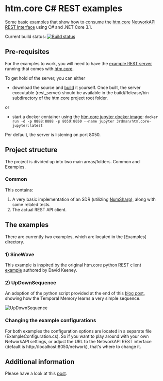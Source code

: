 # htm.core C# REST examples

Some basic examples that show how to consume the [htm.core](https://github.com/htm-community/htm.core) [NetworkAPI REST Interface](https://github.com/htm-community/htm.core/blob/master/docs/NetworkAPI_REST.md) using C# and .NET Core 3.1.

Current build status:
[![Build status](https://ci.appveyor.com/api/projects/status/9k6qljglq6b4295r/branch/master?svg=true)](https://ci.appveyor.com/project/indy/htm-core-csharp-rest-examples/branch/master)




## Pre-requisites

For the examples to work, you will need to have the [example REST server](https://github.com/htm-community/htm.core/tree/master/src/examples/rest) running that comes with [htm.core](https://github.com/htm-community/htm).

To get hold of the server, you can either

- download the source and [build](https://github.com/htm-community/htm.core/blob/master/README.md#building-from-source) it yourself. Once built, the server executable (rest_server) should be available in the build/Release/bin subdirectory of the htm.core project root folder.

or


- start a docker container using the [htm.core jupyter docker image](https://hub.docker.com/r/3rdman/htm.core-jupyter):
```docker run -d -p 8888:8888 -p 8050:8050 --name jupyter 3rdman/htm.core-jupyter:latest```

Per default, the server is listening on port 8050.

## Project structure

The project is divided up into two main areas/folders. Common and Examples.

### Common

This contains:

1) A very basic implementation of an SDR (utilizing [NumSharp](https://github.com/SciSharp/NumSharp)), along with some related tests.
2) The actual REST API client.
 
## The examples

There are currently two examples, which are located in the [Examples] directory.

### 1) SineWave

This example is inspired by the original htm.core [python REST client example](https://github.com/htm-community/htm.core/blob/master/py/htm/examples/rest/client.py) authored by David Keeney.

### 2) UpDownSequence

An adoption of the python script provided at the end of this [blog post](https://3rdman.de/2020/04/hierarchical-temporal-memory-part-2/), showing how the Temporal Memory learns a very simple sequence.

![UpDownSequence](Resources/UpDownSequence.gif)

### Changing the example configurations

For both examples the configuration options are located in a separate file (ExampleConfiguration.cs). 
So if you want to play around with your own NetworkAPI settings, or adjust the URL to the NetworkAPI REST interface (default is http://localhost:8050/network), that's where to change it.

## Additional information

Please have a look at this [post](https://3rdman.de/2020/06/htm-core-and-csharp/).
